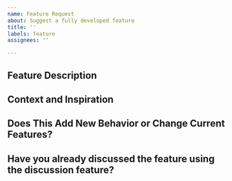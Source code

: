 ```yaml
---
name: Feature Request
about: Suggest a fully developed feature
title: ''
labels: feature
assignees: ''

---
```

<!--- Provide a general summary of the feature in the Title above -->

## Feature Description
<!--- Tell us what should happen -->


## Context and Inspiration
<!--- What version are you in? Will this feature be used with other mods? -->
<!--- What inspired you to suggest this idea? -->


## Does This Add New Behavior or Change Current Features?


## Have you already discussed the feature using the discussion feature?
<!--- Features should first be discussed so they can be fully developed. -->
<!--- https://github.com/dodogang/crumbs/discussions/new -->
